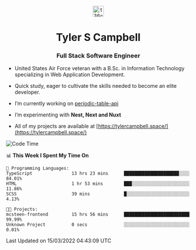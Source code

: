 <p align="center">
<a href="https://www.linkedin.com/in/t36campbell" target="blank"><img align="center" src="https://ik.imagekit.io/t36campbell/Portfolio/linkedin.png.original_m8bbGgPh6.png" alt="t36campbell" height="30" width="30" /></a>
</p>
<h1 align="center">Tyler S Campbell</h1>
<h3 align="center">Full Stack Software Engineer</h3>

* United States Air Force veteran with a B.Sc. in Information Technology specializing in Web Application Development. 

* Quick study, eager to cultivate the skills needed to become an elite developer.

* I’m currently working on [periodic-table-api](https://github.com/t36campbell/periodic-table-api)

* I’m experimenting with **Nest, Next and Nuxt**

* All of my projects are available at [https://tylercampbell.space/](https://tylercampbell.space/)

<!--START_SECTION:waka-->
![Code Time](http://img.shields.io/badge/Code%20Time-1%2C497%20hrs%2026%20mins-blue)

📊 **This Week I Spent My Time On** 

```text
💬 Programming Languages: 
TypeScript               13 hrs 23 mins      █████████████████████░░░░   84.01% 
HTML                     1 hr 53 mins        ███░░░░░░░░░░░░░░░░░░░░░░   11.86% 
SCSS                     39 mins             █░░░░░░░░░░░░░░░░░░░░░░░░   4.13%

🐱‍💻 Projects: 
mcsteen-frontend         15 hrs 56 mins      █████████████████████████   99.99% 
Unknown Project          0 secs              ░░░░░░░░░░░░░░░░░░░░░░░░░   0.01%

```


 Last Updated on 15/03/2022 04:43:09 UTC
<!--END_SECTION:waka-->
